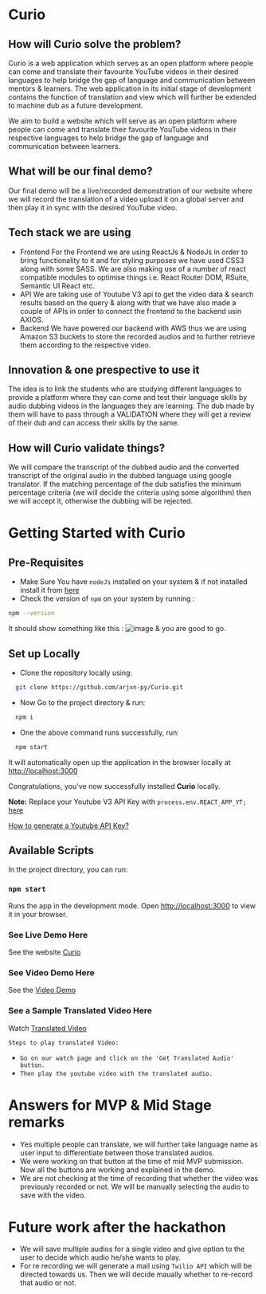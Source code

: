 # Curio

## How will Curio solve the problem?

Curio is a web application which serves as an open platform where people can come and translate their favourite YouTube videos in their desired languages to help bridge the gap of language and communication between mentors & learners. The web application in its initial stage of development contains the function of translation and view which will further be extended to machine dub as a future development.

We aim to build a website which will serve as an open platform where people can come and translate their favourite YouTube videos in their respective languages to help bridge the gap of language and communication between learners.

## What will be our final demo?

Our final demo will be a live/recorded demonstration of our website where we will record the translation of a video upload it on a global server and then play it in sync with the desired YouTube video.

## Tech stack we are using

- Frontend
  For the Frontend we are using ReactJs & NodeJs in order to bring functionality to it  and for styling purposes we have used CSS3 along with some SASS. We are also making use of a number of react compatible modules to optimise things i.e. React Router DOM, RSuite, Semantic UI React etc.
- API
  We are taking use of Youtube V3 api to get the video data & search results based on the query & along with that we have also made a couple of APIs in order to connect the frontend to the backend usin AXIOS.
- Backend
  We have powered our backend with AWS thus we are using Amazon S3 buckets to store the recorded audios and to further retrieve them according to the respective video.

## Innovation & one prespective to use it

The idea is to link the students who are studying different languages to provide a platform where they can come and test their language skills by audio dubbing videos in the languages they are learning. The dub made by them will have to pass through a VALIDATION where they will get a review of their dub and can access their skills by the same.

## How will Curio validate things?

We will compare the transcript of the dubbed audio and the converted transcript of the original audio in the dubbed language using google translator. If the matching percentage of the dub satisfies the minimum percentage criteria (we will decide the criteria using some algorithm) then we will accept it, otherwise the dubbing will be rejected.

# Getting Started with Curio

## Pre-Requisites

- Make Sure You have `nodeJs` installed on your system & if not installed install it from [here](https://nodejs.org/en/download)
- Check the version of `npm` on your system by running :

```bash
npm --version
```

It should show something like this :
![image](https://user-images.githubusercontent.com/104268427/230011750-3e6271bf-c5f0-4359-be90-878f60b745db.png)
& you are good to go.

## Set up Locally

- Clone the repository locally using:

```bash
  git clone https://github.com/arjxn-py/Curio.git
```

- Now Go to the project directory & run:

```bash
  npm i
```

- One the above command runs successfully, run:

```bash
  npm start
```

It will automatically open up the application in the browser locally at [http://localhost:3000](http://localhost:3000)

Congratulations, you've now successfully installed **Curio** locally.

**Note:** Replace your Youtube V3 API Key with `process.env.REACT_APP_YT;` [here](https://github.com/arjxn-py/Curio/blob/84743a39d782d09414932e15a76d8c81646a9101/src/apis/youtube.js#L2)

[How to generate a Youtube API Key?](https://medium.com/swlh/how-to-get-youtubes-api-key-7c28b59b1154)

## Available Scripts

In the project directory, you can run:

### `npm start`

Runs the app in the development mode.
Open [http://localhost:3000](http://localhost:3000) to view it in your browser.

### See Live Demo Here

See the website [Curio](https://curiocic.netlify.app/)

### See Video Demo Here

See the [Video Demo](https://youtu.be/7BrTDM-Y_oU)

### See a Sample Translated Video Here

Watch [Translated Video](https://curiocic.netlify.app/play/r0G86-0-4O4)

`Steps to play translated Video:`

- `Go on our watch page and click on the 'Get Translated Audio' button.`
- `Then play the youtube video with the translated audio.`

# Answers for MVP & Mid Stage remarks

- Yes multiple people can translate, we will further take language name as user input to differentiate between those translated audios.
- We were working on that button at the time of mid MVP submission. Now all the buttons are working and explained in the demo.
- We are not checking at the time of recording that whether the video was previously recorded or not. We will be manually selecting the audio to save with the video.

# Future work after the hackathon

- We will save multiple audios for a single video and give option to the user to decide which audio he/she wants to play.
- For re recording we will generate a mail using `Twilio API` which will be directed towards us. Then we will decide maually whether to re-record that audio or not.

